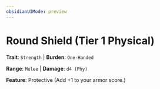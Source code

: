 ```yaml
---
obsidianUIMode: preview
---
```

# Round Shield (Tier 1 Physical)

**Trait**: `Strength` | **Burden**: `One-Handed`

**Range**: `Melee` | **Damage**: `d4 (Phy)`

**Feature**: Protective (Add +1 to your armor score.)
